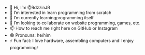 - 👋 Hi, I’m @RdzzinJR
- 👀 I’m interested in learn programming from scratch
- 🌱 I’m currently learningprogramming itself
- 💞️ I’m looking to collaborate on website programming, games, etc.
- 📫 How to reach me right here on GitHub or Instagram
- 😄 Pronouns: he/him
- ⚡ Fun fact: I love hardware, assembling computers and I enjoy programming!

<!---
RdzzinJR/RdzzinJR is a ✨ special ✨ repository because its `README.md` (this file) appears on your GitHub profile.
You can click the Preview link to take a look at your changes.
--->
